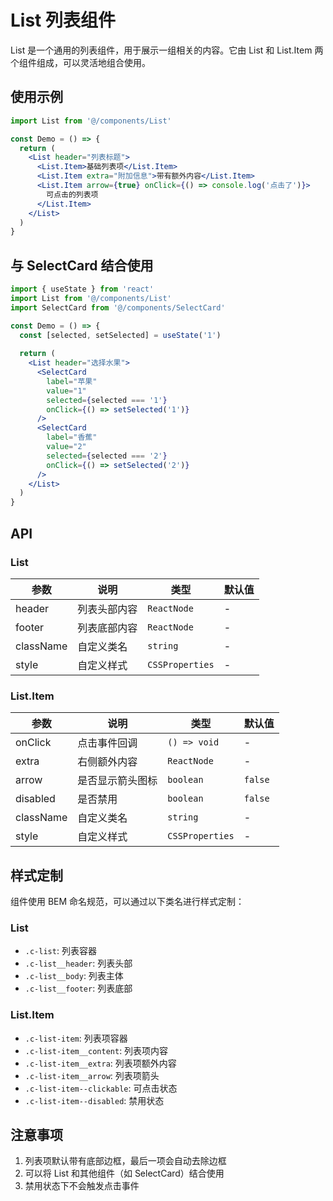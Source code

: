 # List 列表组件

List 是一个通用的列表组件，用于展示一组相关的内容。它由 List 和 List.Item 两个组件组成，可以灵活地组合使用。

## 使用示例

```jsx
import List from '@/components/List'

const Demo = () => {
  return (
    <List header="列表标题">
      <List.Item>基础列表项</List.Item>
      <List.Item extra="附加信息">带有额外内容</List.Item>
      <List.Item arrow={true} onClick={() => console.log('点击了')}>
        可点击的列表项
      </List.Item>
    </List>
  )
}
```

## 与 SelectCard 结合使用

```jsx
import { useState } from 'react'
import List from '@/components/List'
import SelectCard from '@/components/SelectCard'

const Demo = () => {
  const [selected, setSelected] = useState('1')
  
  return (
    <List header="选择水果">
      <SelectCard
        label="苹果"
        value="1"
        selected={selected === '1'}
        onClick={() => setSelected('1')}
      />
      <SelectCard
        label="香蕉"
        value="2"
        selected={selected === '2'}
        onClick={() => setSelected('2')}
      />
    </List>
  )
}
```

## API

### List

| 参数 | 说明 | 类型 | 默认值 |
| --- | --- | --- | --- |
| header | 列表头部内容 | `ReactNode` | - |
| footer | 列表底部内容 | `ReactNode` | - |
| className | 自定义类名 | `string` | - |
| style | 自定义样式 | `CSSProperties` | - |

### List.Item

| 参数 | 说明 | 类型 | 默认值 |
| --- | --- | --- | --- |
| onClick | 点击事件回调 | `() => void` | - |
| extra | 右侧额外内容 | `ReactNode` | - |
| arrow | 是否显示箭头图标 | `boolean` | `false` |
| disabled | 是否禁用 | `boolean` | `false` |
| className | 自定义类名 | `string` | - |
| style | 自定义样式 | `CSSProperties` | - |

## 样式定制

组件使用 BEM 命名规范，可以通过以下类名进行样式定制：

### List

- `.c-list`: 列表容器
- `.c-list__header`: 列表头部
- `.c-list__body`: 列表主体
- `.c-list__footer`: 列表底部

### List.Item

- `.c-list-item`: 列表项容器
- `.c-list-item__content`: 列表项内容
- `.c-list-item__extra`: 列表项额外内容
- `.c-list-item__arrow`: 列表项箭头
- `.c-list-item--clickable`: 可点击状态
- `.c-list-item--disabled`: 禁用状态

## 注意事项

1. 列表项默认带有底部边框，最后一项会自动去除边框
2. 可以将 List 和其他组件（如 SelectCard）结合使用
3. 禁用状态下不会触发点击事件
